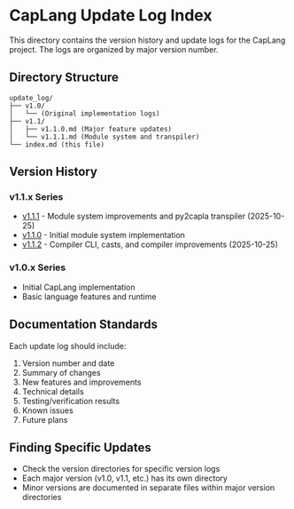 # CapLang Update Log Index

This directory contains the version history and update logs for the CapLang project. The logs are organized by major version number.

## Directory Structure

```
update_log/
├── v1.0/
│   └── (Original implementation logs)
├── v1.1/
│   ├── v1.1.0.md (Major feature updates)
│   └── v1.1.1.md (Module system and transpiler)
└── index.md (this file)
```

## Version History

### v1.1.x Series
- [v1.1.1](v1.1/v1.1.1.md) - Module system improvements and py2capla transpiler (2025-10-25)
- [v1.1.0](v1.1/v1.1.0.md) - Initial module system implementation
 - [v1.1.2](v1.1/v1.1.2.md) - Compiler CLI, casts, and compiler improvements (2025-10-25)

### v1.0.x Series
- Initial CapLang implementation
- Basic language features and runtime

## Documentation Standards

Each update log should include:
1. Version number and date
2. Summary of changes
3. New features and improvements
4. Technical details
5. Testing/verification results
6. Known issues
7. Future plans

## Finding Specific Updates

- Check the version directories for specific version logs
- Each major version (v1.0, v1.1, etc.) has its own directory
- Minor versions are documented in separate files within major version directories